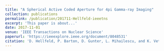 ```yaml
---
title: "A Spherical Active Coded Aperture for 4pi Gamma-ray Imaging"
collection: publications
permalink: /publication/201711-Hellfeld-ieeetns
excerpt: 'This paper is about...'
date: 2017-11-01
venue: 'IEEE Transactions on Nuclear Science'
paperurl: 'https://ieeexplore.ieee.org/document/8048531'
citation: 'D. Hellfeld, P. Barton, D. Gunter, L. Mihailescu, and K. Vetter, &quot;A Spherical Active Coded Aperture for 4pi Gamma-ray Imaging&quot;, <i>IEEE Trans. Nucl. Sci.</i>, vol. 64, no. 11, pp. 2837–2842, Nov. 2017.'
---
```

